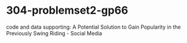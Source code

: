 # 304-problemset2-gp66
code and data supporting: A Potential Solution to Gain Popularity in the Previously Swing Riding - Social Media
